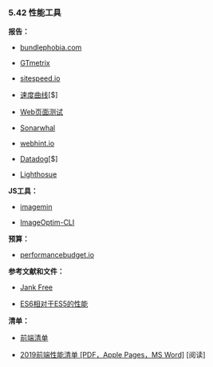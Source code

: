 <!-- 5.42 - Performance Tools -->
### 5.42 性能工具

<!-- Reporting: -->
**报告：**

+ [bundlephobia.com](https://bundlephobia.com/)

+ [GTmetrix](https://gtmetrix.com/)

+ [sitespeed.io](https://www.sitespeed.io/)

<!-- Speed Curve [$] -->
+ [速度曲线](https://speedcurve.com/)[$]

<!-- Web Page Test -->
+ [Web页面测试](http://www.webpagetest.org/)

+ [Sonarwhal](https://sonarwhal.com/)

+ [webhint.io](https://webhint.io/)

+ [Datadog](https://www.datadoghq.com/)[$]

+ [Lighthosue](https://developers.google.com/web/tools/lighthouse/)

<!-- JS Tools: -->
**JS工具：**

+ [imagemin](https://github.com/imagemin/imagemin)

+ [ImageOptim-CLI](http://jamiemason.github.io/ImageOptim-CLI/)

<!-- Budgeting: -->
**预算：**

+ [performancebudget.io](http://www.performancebudget.io/)

<!-- References/Docs: -->
**参考文献和文件：**

+ [Jank Free](http://jankfree.org/)

<!-- Performance of ES6 features relative to the ES5 -->
+ [ES6相对于ES5的性能](https://kpdecker.github.io/six-speed/)

<!-- Checklist: -->
**清单：**

<!-- The Front-End Checklist -->
+ [前端清单](https://frontendchecklist.io/)

<!-- Front-End Performance Checklist 2019 [PDF, Apple Pages, MS Word] [read] -->
+ [2019前端性能清单 [PDF，Apple Pages，MS Word]](https://www.smashingmagazine.com/2019/01/front-end-performance-checklist-2019-pdf-pages/) [阅读]
